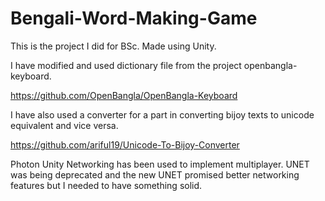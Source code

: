 # Bengali-Word-Making-Game
This is the project I did for BSc. Made using Unity. 

I have modified and used dictionary file from the project openbangla-keyboard.

https://github.com/OpenBangla/OpenBangla-Keyboard

I have also used a converter for a part in converting bijoy texts to unicode equivalent and vice versa.

https://github.com/ariful19/Unicode-To-Bijoy-Converter


Photon Unity Networking has been used to implement multiplayer. UNET was being deprecated and the new UNET promised better networking features but I needed to have something solid.
